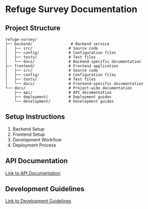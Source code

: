 # Refuge Survey Documentation

## Project Structure

```
refuge-survey/
├── backend/                 # Backend service
│   ├── src/                # Source code
│   ├── config/             # Configuration files
│   ├── tests/              # Test files
│   └── docs/               # Backend-specific documentation
├── frontend/               # Frontend application
│   ├── src/                # Source code
│   ├── config/             # Configuration files
│   ├── tests/              # Test files
│   └── docs/               # Frontend-specific documentation
└── docs/                   # Project-wide documentation
    ├── api/                # API documentation
    ├── deployment/         # Deployment guides
    └── development/        # Development guides
```

## Setup Instructions

1. Backend Setup
2. Frontend Setup
3. Development Workflow
4. Deployment Process

## API Documentation

[Link to API Documentation](./api/README.md)

## Development Guidelines

[Link to Development Guidelines](./development/README.md) 